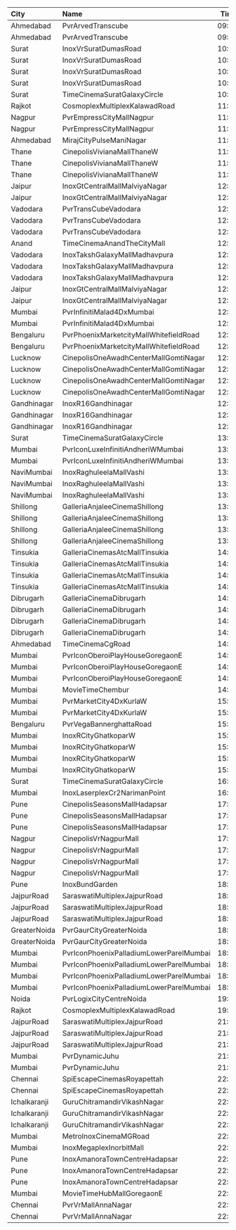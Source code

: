 | City         | Name                                    |  Time | Type          | Price | Capacity | Booked |
| :----------- | :-------------------------------------- | ----: | :------------ | ----: | -------: | -----: |
| Ahmedabad    | PvrArvedTranscube                       | 09:30 | Classic       |  150₹ |       39 |     39 |
| Ahmedabad    | PvrArvedTranscube                       | 09:30 | Prime         |  150₹ |       96 |     96 |
| Surat        | InoxVrSuratDumasRoad                    | 10:10 | Club          |  140₹ |      102 |      0 |
| Surat        | InoxVrSuratDumasRoad                    | 10:10 | Executive     |  140₹ |       34 |      0 |
| Surat        | InoxVrSuratDumasRoad                    | 10:10 | Royal         |  140₹ |       52 |      0 |
| Surat        | InoxVrSuratDumasRoad                    | 10:10 | RoyalRecliner |  230₹ |       12 |      0 |
| Surat        | TimeCinemaSuratGalaxyCircle             | 10:30 | Sofa180       |  180₹ |       34 |      0 |
| Rajkot       | CosmoplexMultiplexKalawadRoad           | 11:00 | Crew          |  160₹ |       10 |      0 |
| Nagpur       | PvrEmpressCityMallNagpur                | 11:00 | Classic       |  100₹ |       12 |      0 |
| Nagpur       | PvrEmpressCityMallNagpur                | 11:00 | Prime         |  130₹ |       48 |      4 |
| Ahmedabad    | MirajCityPulseManiNagar                 | 11:15 | Gold          |  140₹ |       66 |      2 |
| Thane        | CinepolisVivianaMallThaneW              | 11:45 | Normal        |  140₹ |       24 |     12 |
| Thane        | CinepolisVivianaMallThaneW              | 11:45 | Executive     |  140₹ |       72 |     36 |
| Thane        | CinepolisVivianaMallThaneW              | 11:45 | Premium       |  140₹ |       12 |      8 |
| Jaipur       | InoxGtCentralMallMalviyaNagar           | 12:15 | Executive     |  180₹ |        8 |      0 |
| Jaipur       | InoxGtCentralMallMalviyaNagar           | 12:15 | Royale        |  200₹ |       21 |      0 |
| Vadodara     | PvrTransCubeVadodara                    | 12:15 | Classic       |  150₹ |       39 |      0 |
| Vadodara     | PvrTransCubeVadodara                    | 12:15 | Prime         |  150₹ |       90 |      0 |
| Vadodara     | PvrTransCubeVadodara                    | 12:15 | Recliner      |  300₹ |        8 |      0 |
| Anand        | TimeCinemaAnandTheCityMall              | 12:15 | Standard100   |  100₹ |      131 |     31 |
| Vadodara     | InoxTakshGalaxyMallMadhavpura           | 12:30 | Club          |  140₹ |       36 |      0 |
| Vadodara     | InoxTakshGalaxyMallMadhavpura           | 12:30 | Executive     |  140₹ |       18 |      0 |
| Vadodara     | InoxTakshGalaxyMallMadhavpura           | 12:30 | Royal         |  140₹ |       88 |      0 |
| Jaipur       | InoxGtCentralMallMalviyaNagar           | 12:30 | Executive     |  250₹ |        8 |      0 |
| Jaipur       | InoxGtCentralMallMalviyaNagar           | 12:30 | Royale        |  270₹ |       21 |      0 |
| Mumbai       | PvrInfinitiMalad4DxMumbai               | 12:30 | 4DxPrime      |  390₹ |       26 |      4 |
| Mumbai       | PvrInfinitiMalad4DxMumbai               | 12:30 | 4DxClassic    |  390₹ |       12 |      0 |
| Bengaluru    | PvrPhoenixMarketcityMallWhitefieldRoad  | 12:40 | Classic       |  150₹ |       72 |      8 |
| Bengaluru    | PvrPhoenixMarketcityMallWhitefieldRoad  | 12:40 | Recliner      |  230₹ |        7 |      5 |
| Lucknow      | CinepolisOneAwadhCenterMallGomtiNagar   | 12:45 | Normal        |  150₹ |       29 |      0 |
| Lucknow      | CinepolisOneAwadhCenterMallGomtiNagar   | 12:45 | Executive     |  160₹ |       78 |      2 |
| Lucknow      | CinepolisOneAwadhCenterMallGomtiNagar   | 12:45 | Premium       |  170₹ |       53 |      9 |
| Lucknow      | CinepolisOneAwadhCenterMallGomtiNagar   | 12:45 | Vip           |  450₹ |       19 |      0 |
| Gandhinagar  | InoxR16Gandhinagar                      | 12:45 | Gold          |  140₹ |      115 |      0 |
| Gandhinagar  | InoxR16Gandhinagar                      | 12:45 | Platinum      |  190₹ |        6 |      0 |
| Gandhinagar  | InoxR16Gandhinagar                      | 12:45 | Silver        |  140₹ |       23 |      0 |
| Surat        | TimeCinemaSuratGalaxyCircle             | 13:30 | Sofa220       |  220₹ |       34 |      0 |
| Mumbai       | PvrIconLuxeInfinitiAndheriWMumbai       | 13:45 | Luxe          |  450₹ |       51 |     25 |
| Mumbai       | PvrIconLuxeInfinitiAndheriWMumbai       | 13:45 | LuxeSuperior  |  450₹ |       33 |     17 |
| NaviMumbai   | InoxRaghuleelaMallVashi                 | 13:45 | Executive     |  140₹ |       11 |      0 |
| NaviMumbai   | InoxRaghuleelaMallVashi                 | 13:45 | Premier       |  150₹ |       41 |      0 |
| NaviMumbai   | InoxRaghuleelaMallVashi                 | 13:45 | Silver        |  150₹ |       12 |      0 |
| Shillong     | GalleriaAnjaleeCinemaShillong           | 13:50 | Silver        |  150₹ |       24 |      0 |
| Shillong     | GalleriaAnjaleeCinemaShillong           | 13:50 | Gold          |  200₹ |       48 |      0 |
| Shillong     | GalleriaAnjaleeCinemaShillong           | 13:50 | Platinum      |  250₹ |       59 |      0 |
| Shillong     | GalleriaAnjaleeCinemaShillong           | 13:50 | Business      |  350₹ |        7 |      0 |
| Tinsukia     | GalleriaCinemasAtcMallTinsukia          | 14:00 | Business      |  290₹ |       14 |      7 |
| Tinsukia     | GalleriaCinemasAtcMallTinsukia          | 14:00 | Silver        |  100₹ |       34 |     18 |
| Tinsukia     | GalleriaCinemasAtcMallTinsukia          | 14:00 | Gold          |  190₹ |       66 |     33 |
| Tinsukia     | GalleriaCinemasAtcMallTinsukia          | 14:00 | Platinum      |  240₹ |      123 |     61 |
| Dibrugarh    | GalleriaCinemaDibrugarh                 | 14:00 | Business      |  340₹ |       16 |      8 |
| Dibrugarh    | GalleriaCinemaDibrugarh                 | 14:00 | Silver        |  100₹ |       58 |     29 |
| Dibrugarh    | GalleriaCinemaDibrugarh                 | 14:00 | Gold          |  190₹ |       59 |     30 |
| Dibrugarh    | GalleriaCinemaDibrugarh                 | 14:00 | Executive     |  240₹ |       94 |     47 |
| Ahmedabad    | TimeCinemaCgRoad                        | 14:00 | Standard220   |  220₹ |      108 |      8 |
| Mumbai       | PvrIconOberoiPlayHouseGoregaonE         | 14:45 | Classic       |  110₹ |       11 |      0 |
| Mumbai       | PvrIconOberoiPlayHouseGoregaonE         | 14:45 | Prime         |  140₹ |       48 |      2 |
| Mumbai       | PvrIconOberoiPlayHouseGoregaonE         | 14:45 | Recliner      |  260₹ |       13 |      0 |
| Mumbai       | MovieTimeChembur                        | 14:50 | Silver        |  150₹ |       46 |      8 |
| Mumbai       | PvrMarketCity4DxKurlaW                  | 15:30 | 4DxPrime      |  260₹ |       42 |      3 |
| Mumbai       | PvrMarketCity4DxKurlaW                  | 15:30 | 4DxClassic    |  260₹ |       30 |      0 |
| Bengaluru    | PvrVegaBannerghattaRoad                 | 15:50 | Classic       |  140₹ |      110 |     26 |
| Mumbai       | InoxRCityGhatkoparW                     | 15:50 | Club          |  160₹ |       32 |      0 |
| Mumbai       | InoxRCityGhatkoparW                     | 15:50 | Executive     |  140₹ |       18 |      0 |
| Mumbai       | InoxRCityGhatkoparW                     | 15:50 | RoyalRecliner |  280₹ |        6 |      0 |
| Mumbai       | InoxRCityGhatkoparW                     | 15:50 | Royal         |  170₹ |       18 |      0 |
| Surat        | TimeCinemaSuratGalaxyCircle             | 16:30 | Sofa280       |  280₹ |       34 |      0 |
| Mumbai       | InoxLaserplexCr2NarimanPoint            | 16:45 | Insignia      |  600₹ |       35 |      0 |
| Pune         | CinepolisSeasonsMallHadapsar            | 17:30 | Normal        |  150₹ |        8 |      0 |
| Pune         | CinepolisSeasonsMallHadapsar            | 17:30 | Executive     |  150₹ |       31 |      2 |
| Pune         | CinepolisSeasonsMallHadapsar            | 17:30 | Premium       |  170₹ |       11 |      6 |
| Nagpur       | CinepolisVrNagpurMall                   | 17:40 | Vip           |  300₹ |        4 |      0 |
| Nagpur       | CinepolisVrNagpurMall                   | 17:40 | Premium       |  150₹ |       20 |      3 |
| Nagpur       | CinepolisVrNagpurMall                   | 17:40 | Executive     |  130₹ |       25 |      5 |
| Nagpur       | CinepolisVrNagpurMall                   | 17:40 | Normal        |  110₹ |        9 |      2 |
| Pune         | InoxBundGarden                          | 18:00 | Royale        |  400₹ |       14 |      0 |
| JajpurRoad   | SaraswatiMultiplexJajpurRoad            | 18:10 | Box           |  200₹ |       21 |     17 |
| JajpurRoad   | SaraswatiMultiplexJajpurRoad            | 18:10 | Platinum      |  130₹ |      160 |    112 |
| JajpurRoad   | SaraswatiMultiplexJajpurRoad            | 18:10 | Sapphire      |  100₹ |       40 |     40 |
| GreaterNoida | PvrGaurCityGreaterNoida                 | 18:20 | Classic       |  160₹ |      101 |     14 |
| GreaterNoida | PvrGaurCityGreaterNoida                 | 18:20 | Prime         |  190₹ |       13 |      6 |
| Mumbai       | PvrIconPhoenixPalladiumLowerParelMumbai | 18:35 | Recliner      |  750₹ |        7 |      1 |
| Mumbai       | PvrIconPhoenixPalladiumLowerParelMumbai | 18:35 | Prime         |  450₹ |       34 |      8 |
| Mumbai       | PvrIconPhoenixPalladiumLowerParelMumbai | 18:35 | Classic       |  400₹ |       20 |      0 |
| Mumbai       | PvrIconPhoenixPalladiumLowerParelMumbai | 18:35 | Lounger       |  400₹ |        5 |      0 |
| Noida        | PvrLogixCityCentreNoida                 | 19:15 | Classic       |  250₹ |       78 |     10 |
| Rajkot       | CosmoplexMultiplexKalawadRoad           | 19:15 | Crew          |  200₹ |       10 |      0 |
| JajpurRoad   | SaraswatiMultiplexJajpurRoad            | 21:00 | Box           |  200₹ |       21 |     15 |
| JajpurRoad   | SaraswatiMultiplexJajpurRoad            | 21:00 | Platinum      |  130₹ |      160 |    112 |
| JajpurRoad   | SaraswatiMultiplexJajpurRoad            | 21:00 | Sapphire      |  100₹ |       40 |     40 |
| Mumbai       | PvrDynamicJuhu                          | 21:30 | Prime         |  240₹ |      132 |     11 |
| Mumbai       | PvrDynamicJuhu                          | 21:30 | Lounger       |  260₹ |        6 |      0 |
| Chennai      | SpiEscapeCinemasRoyapettah              | 22:00 | Elite         |  211₹ |       50 |     26 |
| Chennai      | SpiEscapeCinemasRoyapettah              | 22:00 | Budget        |   66₹ |        5 |      5 |
| Ichalkaranji | GuruChitramandirVikashNagar             | 22:00 | Vip           |   80₹ |      100 |      0 |
| Ichalkaranji | GuruChitramandirVikashNagar             | 22:00 | Balcony       |   70₹ |      100 |      0 |
| Ichalkaranji | GuruChitramandirVikashNagar             | 22:00 | Stall         |   50₹ |      100 |      0 |
| Mumbai       | MetroInoxCinemaMGRoad                   | 22:10 | Kiddles       |  300₹ |       16 |      0 |
| Mumbai       | InoxMegaplexInorbitMall                 | 22:10 | Insignia      |  550₹ |       11 |      0 |
| Pune         | InoxAmanoraTownCentreHadapsar           | 22:10 | Executive     |  150₹ |       10 |      0 |
| Pune         | InoxAmanoraTownCentreHadapsar           | 22:10 | Royale        |  250₹ |        2 |      0 |
| Pune         | InoxAmanoraTownCentreHadapsar           | 22:10 | Club          |  150₹ |       47 |      0 |
| Mumbai       | MovieTimeHubMallGoregaonE               | 22:15 | Mhraja        |  150₹ |       22 |      8 |
| Chennai      | PvrVrMallAnnaNagar                      | 22:40 | Classic       |   66₹ |       12 |      0 |
| Chennai      | PvrVrMallAnnaNagar                      | 22:40 | Prime         |  211₹ |       56 |     19 |